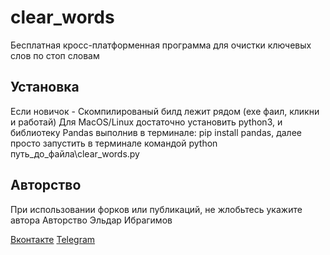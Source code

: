 #  clear_words
Бесплатная кросс-платформенная программа для очистки ключевых слов по стоп словам

## Установка
Если новичок - Скомпилированый билд лежит рядом (exe фаил, кликни и работай)
Для MacOS/Linux достаточно установить python3, и библиотеку Pandas выполнив в терминале: pip install pandas, далее просто запустить в терминале командой python путь_до_файла\clear_words.py

## Авторство
При использовании форков или публикаций, не жлобьтесь укажите автора
Авторство Эльдар Ибрагимов

[Вконтакте](https://vk.com/mr.crutch)
[Telegram](https://t.me/God_SMM)
